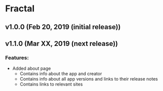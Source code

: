 # Fractal

## v1.0.0 (Feb 20, 2019 (initial release)) 

## v1.1.0 (Mar XX, 2019 (next release))
### Features:
* Added about page
	* Contains info about the app and creator
	* Contains info about all app versions and links to their release notes
	* Contains links to relevant sites
